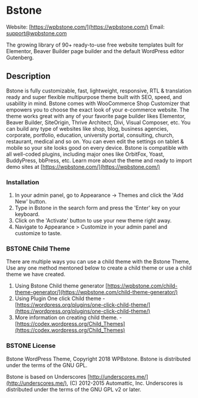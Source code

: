 # Bstone #

Website: [https://wpbstone.com/](https://wpbstone.com/) Email: [support@wpbstone.com](mailto:support@wpbstone.com)

The growing library of 90+ ready-to-use free website templates built for Elementor, Beaver Builder page builder and the default WordPress editor Gutenberg.

## Description ##

Bstone is fully customizable, fast, lightweight, responsive, RTL & translation ready and super flexible multipurpose theme built with SEO, speed, and usability in mind. Bstone comes with WooCommerce Shop Customizer that empowers you to choose the exact look of your e-commerce website. The theme works great with any of your favorite page builder likes Elementor, Beaver Builder, SiteOrigin, Thrive Architect, Divi, Visual Composer, etc. You can build any type of websites like shop, blog, business agencies, corporate, portfolio, education, university portal, consulting, church, restaurant, medical and so on. You can even edit the settings on tablet & mobile so your site looks good on every device. Bstone is compatible with all well-coded plugins, including major ones like OrbitFox, Yoast, BuddyPress, bbPress, etc. Learn more about the theme and ready to import demo sites at [https://wpbstone.com/](https://wpbstone.com/)

### Installation ###

1. In your admin panel, go to Appearance -> Themes and click the 'Add New' button.
2. Type in Bstone in the search form and press the 'Enter' key on your keyboard.
3. Click on the 'Activate' button to use your new theme right away.
4. Navigate to Appearance > Customize in your admin panel and customize to taste.

### BSTONE Child Theme ###

There are multiple ways you can use a child theme with the Bstone Theme, Use any one method mentoned below to create a child theme or use a child theme we have created.

1. Using Bstone Child theme generator [https://wpbstone.com/child-theme-generator/](https://wpbstone.com/child-theme-generator/)
2. Using Plugin One click Child theme - [https://wordpress.org/plugins/one-click-child-theme/](https://wordpress.org/plugins/one-click-child-theme/)
3. More information on creating child theme. - [https://codex.wordpress.org/Child_Themes](https://codex.wordpress.org/Child_Themes)

### BSTONE License ###

Bstone WordPress Theme, Copyright 2018 WPBstone. Bstone is distributed under the terms of the GNU GPL.

Bstone is based on Underscores [http://underscores.me/](http://underscores.me/), (C) 2012-2015 Automattic, Inc. Underscores is distributed under the terms of the GNU GPL v2 or later.
